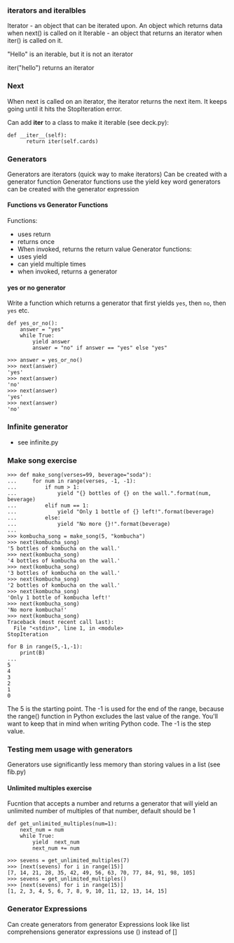### iterators and iteralbles

Iterator - an object that can be iterated upon. An object which returns data when next() is called on it
Iterable - an object that returns an iterator when iter() is called on it.

"Hello" is an iterable, but it is not an iterator

iter("hello") returns an iterator

### Next
When next is called on an iterator, the iterator returns the next item.
It keeps going until it hits the StopIteration error.

Can add __iter__ to a class to make it iterable (see deck.py):
```
def __iter__(self):
      return iter(self.cards)
```

### Generators
Generators are iterators (quick way to make iterators)
Can be created with a generator function
Generator functions use the yield key word
generators can be created with the generator expression

#### Functions vs Generator Functions

Functions:
  - uses return
  - returns once
  - When invoked, returns the return value
Generator functions:
  - uses yield
  - can yield multiple times
  - when invoked, returns a generator

#### yes or no generator
Write a function which returns a generator that first yields `yes`, then `no`, then `yes` etc.
```
def yes_or_no():
    answer = "yes"
    while True:
        yield answer
        answer = "no" if answer == "yes" else "yes"

>>> answer = yes_or_no()
>>> next(answer)
'yes'
>>> next(answer)
'no'
>>> next(answer)
'yes'
>>> next(answer)
'no'
```


### Infinite generator
- see infinite.py

### Make song exercise

```
>>> def make_song(verses=99, beverage="soda"):
...     for num in range(verses, -1, -1):
...         if num > 1:
...             yield "{} bottles of {} on the wall.".format(num, beverage)
...         elif num == 1:
...             yield "Only 1 bottle of {} left!".format(beverage)
...         else:
...             yield "No more {}!".format(beverage)
...
>>> kombucha_song = make_song(5, "kombucha")
>>> next(kombucha_song)
'5 bottles of kombucha on the wall.'
>>> next(kombucha_song)
'4 bottles of kombucha on the wall.'
>>> next(kombucha_song)
'3 bottles of kombucha on the wall.'
>>> next(kombucha_song)
'2 bottles of kombucha on the wall.'
>>> next(kombucha_song)
'Only 1 bottle of kombucha left!'
>>> next(kombucha_song)
'No more kombucha!'
>>> next(kombucha_song)
Traceback (most recent call last):
  File "<stdin>", line 1, in <module>
StopIteration
```


```
for B in range(5,-1,-1):
    print(B)
...
5
4
3
2
1
0
```

The 5 is the starting point.
The -1 is used for the end of the range, because the range() function in Python excludes the last value of the range. You'll want to keep that in mind when writing Python code.
The -1 is the step value.


### Testing mem usage with generators
Generators use significantly less memory than storing values in a list
(see fib.py)

#### Unlimited multiples exercise
Fucntion that accepts a number and returns a generator that will yield an unlimited number of multiples of that number, default should be 1
```
def get_unlimited_multiples(num=1):
    next_num = num
    while True:
        yield  next_num
        next_num += num

>>> sevens = get_unlimited_multiples(7)
>>> [next(sevens) for i in range(15)]
[7, 14, 21, 28, 35, 42, 49, 56, 63, 70, 77, 84, 91, 98, 105]
>>> sevens = get_unlimited_multiples()
>>> [next(sevens) for i in range(15)]
[1, 2, 3, 4, 5, 6, 7, 8, 9, 10, 11, 12, 13, 14, 15]
```


### Generator Expressions
Can create generators from generator Expressions
look like list comprehensions
generator expressions use () instead of []
